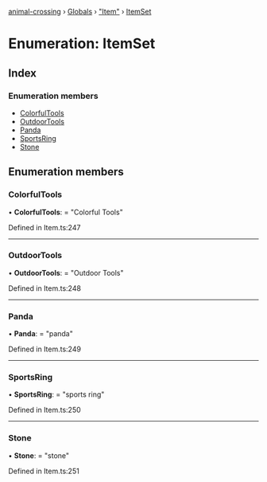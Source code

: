 [animal-crossing](../README.md) › [Globals](../globals.md) › ["Item"](../modules/_item_.md) › [ItemSet](_item_.itemset.md)

# Enumeration: ItemSet

## Index

### Enumeration members

* [ColorfulTools](_item_.itemset.md#colorfultools)
* [OutdoorTools](_item_.itemset.md#outdoortools)
* [Panda](_item_.itemset.md#panda)
* [SportsRing](_item_.itemset.md#sportsring)
* [Stone](_item_.itemset.md#stone)

## Enumeration members

###  ColorfulTools

• **ColorfulTools**: = "Colorful Tools"

Defined in Item.ts:247

___

###  OutdoorTools

• **OutdoorTools**: = "Outdoor Tools"

Defined in Item.ts:248

___

###  Panda

• **Panda**: = "panda"

Defined in Item.ts:249

___

###  SportsRing

• **SportsRing**: = "sports ring"

Defined in Item.ts:250

___

###  Stone

• **Stone**: = "stone"

Defined in Item.ts:251
